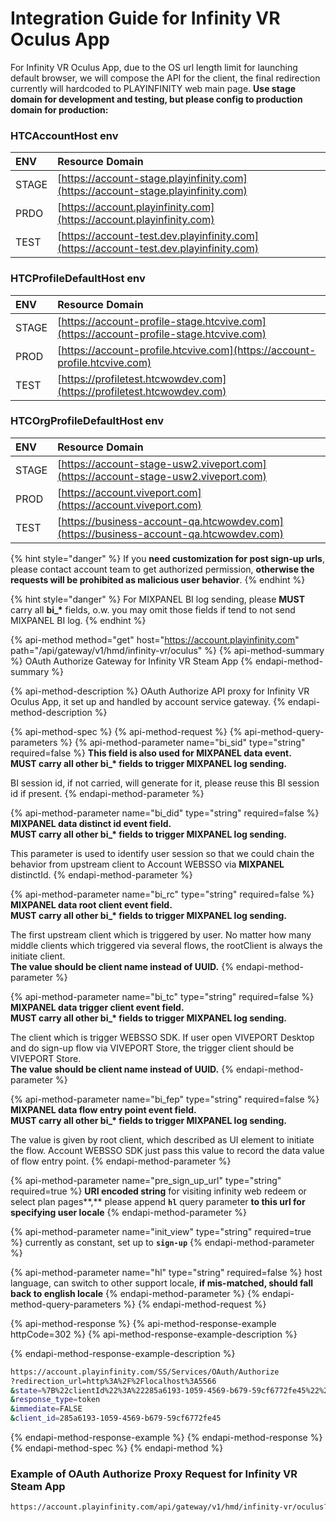 # Integration Guide for Infinity VR Oculus App

For Infinity VR Oculus App, due to the OS url length limit for launching default browser, we will compose the API for the client, the final redirection currently will hardcoded to PLAYINFINITY web main page. **Use stage domain for development and testing, but please config to production domain for production:**

### HTCAccountHost env

| ENV | Resource Domain |
| :--- | :--- |
| STAGE | [​https://account-stage.playinfinity.com](https://account-stage.playinfinity.com) |
| PRDO | [​https://account.playinfinity.com​](https://account.playinfinity.com) |
| TEST | [​https://account-test.dev.playinfinity.com](https://account-test.dev.playinfinity.com) |

### HTCProfileDefaultHost env

| ENV | Resource Domain |
| :--- | :--- |
| STAGE | [https://account-profile-stage.htcvive.com](https://account-profile-stage.htcvive.com) |
| PROD | [https://account-profile.htcvive.com](https://account-profile.htcvive.com) |
| TEST | [https://profiletest.htcwowdev.com](https://profiletest.htcwowdev.com) |

### HTCOrgProfileDefaultHost env

| ENV | Resource Domain |
| :--- | :--- |
| STAGE | [https://account-stage-usw2.viveport.com](https://account-stage-usw2.viveport.com) |
| PROD | [https://account.viveport.com](https://account.viveport.com) |
| TEST | [https://business-account-qa.htcwowdev.com](https://business-account-qa.htcwowdev.com) |

{% hint style="danger" %}
If you **need customization for post sign-up urls**, please contact account team to get authorized permission, **otherwise the requests will be prohibited as malicious user behavior**.
{% endhint %}

{% hint style="danger" %}
For MIXPANEL BI log sending, please **MUST** carry all **bi\_\*** fields, o.w. you may omit those fields if tend to not send MIXPANEL BI log.
{% endhint %}

{% api-method method="get" host="https://account.playinfinity.com" path="/api/gateway/v1/hmd/infinity-vr/oculus" %}
{% api-method-summary %}
OAuth Authorize Gateway for Infinity VR Steam App
{% endapi-method-summary %}

{% api-method-description %}
OAuth Authorize API proxy for Infinity VR Oculus App, it set up and handled by account service gateway.
{% endapi-method-description %}

{% api-method-spec %}
{% api-method-request %}
{% api-method-query-parameters %}
{% api-method-parameter name="bi\_sid" type="string" required=false %}
**This field is also used for MIXPANEL data event.  
MUST carry all other bi\_\* fields to trigger MIXPANEL log sending.**  
  
BI session id, if not carried, will generate for it, please reuse this BI session id if present. 
{% endapi-method-parameter %}

{% api-method-parameter name="bi\_did" type="string" required=false %}
**MIXPANEL data distinct id event field.  
MUST carry all other bi\_\* fields to trigger MIXPANEL log sending.**  
  
This parameter is used to identify user session so that we could chain the behavior from upstream client to Account WEBSSO via **MIXPANEL** distinctId.
{% endapi-method-parameter %}

{% api-method-parameter name="bi\_rc" type="string" required=false %}
**MIXPANEL data root client event field.  
MUST carry all other bi\_\* fields to trigger MIXPANEL log sending.**  
  
The first upstream client which is triggered by user. No matter how many middle clients which triggered via several flows, the rootClient is always the initiate client.  
**The value should be client name instead of UUID.**
{% endapi-method-parameter %}

{% api-method-parameter name="bi\_tc" type="string" required=false %}
**MIXPANEL data trigger client event field.**   
**MUST carry all other bi\_\* fields to trigger MIXPANEL log sending.**  
  
The client which is trigger WEBSSO SDK. If user open VIVEPORT Desktop and do sign-up flow via VIVEPORT Store, the trigger client should be VIVEPORT Store.   
**The value should be client name instead of UUID.**
{% endapi-method-parameter %}

{% api-method-parameter name="bi\_fep" type="string" required=false %}
**MIXPANEL data flow entry point event field.**   
**MUST carry all other bi\_\* fields to trigger MIXPANEL log sending.**  
  
The value is given by root client, which described as UI element to initiate the flow. Account WEBSSO SDK just pass this value to record the data value of flow entry point.
{% endapi-method-parameter %}

{% api-method-parameter name="pre\_sign\_up\_url" type="string" required=true %}
**URI encoded string** for visiting infinity web redeem or select plan pages**,** please append **`hl`** query parameter **to this url for specifying user locale**
{% endapi-method-parameter %}

{% api-method-parameter name="init\_view" type="string" required=true %}
currently as constant, set up to **`sign-up`**
{% endapi-method-parameter %}

{% api-method-parameter name="hl" type="string" required=false %}
host language, can switch to other support locale, **if mis-matched, should fall back to english locale**
{% endapi-method-parameter %}
{% endapi-method-query-parameters %}
{% endapi-method-request %}

{% api-method-response %}
{% api-method-response-example httpCode=302 %}
{% api-method-response-example-description %}

{% endapi-method-response-example-description %}

```bash
https://account.playinfinity.com/SS/Services/OAuth/Authorize
?redirection_url=http%3A%2F%2Flocalhost%3A5566
&state=%7B%22clientId%22%3A%22285a6193-1059-4569-b679-59cf6772fe45%22%2C%22redirectionUrl%22%3A%22https%3A%2F%2Fviveport-web-mock-site.com%22%2C%22flow%22%3A%22infinity%22%2C%22initView%22%3A%22sign-up%22%2C%22viewToggles%22%3A%5B%22-sign-in%22%5D%2C%22requireAuthCode%22%3Afalse%2C%22preSignUpUrl%22%3A%22https%3A%2F%2Fid-dev-websso.htcwowdev.com%2F19%2Fdev.html%22%7D
&response_type=token
&immediate=FALSE
&client_id=285a6193-1059-4569-b679-59cf6772fe45
```
{% endapi-method-response-example %}
{% endapi-method-response %}
{% endapi-method-spec %}
{% endapi-method %}

### Example of OAuth Authorize Proxy Request for Infinity VR Steam App

```bash
https://account.playinfinity.com/api/gateway/v1/hmd/infinity-vr/oculus?hl=zh-TW&init_view=sign-up&pre_sign_up_url=https%3A%2F%2Fwww.playinfinity.com%2Fstore%2Fsetup%2Fplans%3Fhl%3Dzh-TW
```

